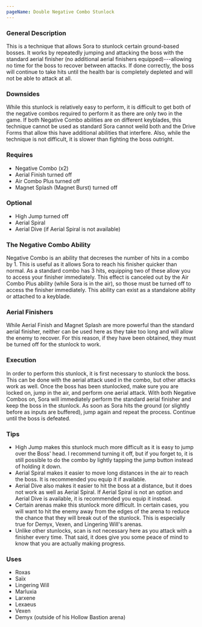 ```yaml
---
pageName: Double Negative Combo Stunlock
---
```


### General Description
This is a technique that allows Sora to stunlock certain ground-based bosses.  It works by repeatedly jumping and attacking the boss with the standard aerial finisher (no additional aerial finishers equipped)---allowing no time for the boss to recover between attacks.  If done correctly, the boss will continue to take hits until the health bar is completely depleted and will not be able to attack at all.

### Downsides
While this stunlock is relatively easy to perform, it is difficult to get both of the negative combos required to perform it as there are only two in the game.  If both Negative Combo abilities are on different keyblades, this technique cannot be used as standard Sora cannot weild both and the Drive Forms that allow this have additional abilities that interfere.  Also, while the technique is not difficult, it is slower than fighting the boss outright.

### Requires
- Negative Combo (x2)
- Aerial Finish turned off
- Air Combo Plus turned off
- Magnet Splash (Magnet Burst) turned off

### Optional
- High Jump turned off
- Aerial Spiral
- Aerial Dive (if Aerial Spiral is not available)

### The Negative Combo Ability
Negative Combo is an ability that decreses the number of hits in a combo by 1.  This is useful as it allows Sora to reach his finisher quicker than normal.  As a standard combo has 3 hits, equipping two of these allow you to access your finisher immediately.  This effect is canceled out by the Air Combo Plus ability (while Sora is in the air), so those must be turned off to access the finisher immediately.  This ability can exist as a standalone ability or attached to a keyblade.

### Aerial Finishers
While Aerial Finish and Magnet Splash are more powerful than the standard aerial finisher, neither can be used here as they take too long and will allow the enemy to recover.  For this reason, if they have been obtained, they must be turned off for the stunlock to work.

### Execution
In order to perform this stunlock, it is first necessary to stunlock the boss.  This can be done with the aerial attack used in the combo, but other attacks work as well.  Once the boss has been stunlocked, make sure you are locked on, jump in the air, and perform one aerial attack.  With both Negative Combos on, Sora will immediately perform the standard aerial finisher and keep the boss in the stunlock.  As soon as Sora hits the ground (or slightly before as inputs are buffered), jump again and repeat the process.  Continue until the boss is defeated.

### Tips
- High Jump makes this stunlock much more difficult as it is easy to jump over the Boss' head.  I recommend turning it off, but if you forget to, it is still possible to do the combo by lightly tapping the jump button instead of holding it down.
- Aerial Spiral makes it easier to move long distances in the air to reach the boss.  It is recommended you equip it if available.
- Aerial Dive also makes it easier to hit the boss at a distance, but it does not work as well as Aerial Spiral.  If Aerial Spiral is not an option and Aerial Dive is available, it is recommended you equip it instead.
- Certain arenas make this stunlock more difficult.  In certain cases, you will want to hit the enemy away from the edges of the arena to reduce the chance that they will break out of the stunlock.  This is especially true for Demyx, Vexen, and Lingering Will's arenas.
- Unlike other stunlocks, scan is not necessary here as you attack with a finisher every time.  That said, it does give you some peace of mind to know that you are actually making progress.

### Uses
- Roxas
- Saïx
- Lingering Will
- Marluxia
- Larxene
- Lexaeus
- Vexen
- Demyx (outside of his Hollow Bastion arena)